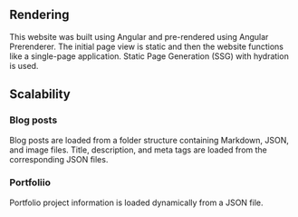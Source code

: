 ## Rendering

This website was built using Angular and pre-rendered using Angular Prerenderer. 
The initial page view is static and then the website functions like a single-page application. 
Static Page Generation (SSG) with hydration is used.

## Scalability

### Blog posts
Blog posts are loaded from a folder structure containing Markdown, JSON, and image files. Title, description, and meta tags are loaded from the corresponding JSON files.

### Portfoliio

Portfolio project information is loaded dynamically from a JSON file.